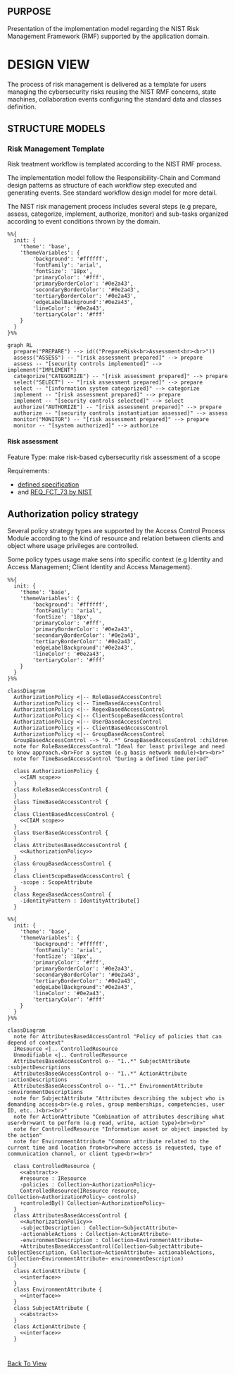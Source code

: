 ## PURPOSE
Presentation of the implementation model regarding the NIST Risk Management Framework (RMF) supported by the application domain.

# DESIGN VIEW
The process of risk management is delivered as a template for users managing the cybersecurity risks reusing the NIST RMF concerns, state machines, collaboration events configuring the standard data and classes definition.

## STRUCTURE MODELS
### Risk Management Template
Risk treatment workflow is templated according to the NIST RMF process.

The implementation model follow the Responsibility-Chain and Command design patterns as structure of each workflow step executed and generating events. See standard workflow design model for more detail.

The NIST risk management process includes several steps (e.g prepare, assess, categorize, implement, authorize, monitor) and sub-tasks organized according to event conditions thrown by the domain.

```mermaid
%%{
  init: {
    'theme': 'base',
    'themeVariables': {
        'background': '#ffffff',
        'fontFamily': 'arial',
        'fontSize': '18px',
        'primaryColor': '#fff',
        'primaryBorderColor': '#0e2a43',
        'secondaryBorderColor': '#0e2a43',
        'tertiaryBorderColor': '#0e2a43',
        'edgeLabelBackground':'#0e2a43',
        'lineColor': '#0e2a43',
        'tertiaryColor': '#fff'
    }
  }
}%%

graph RL
  prepare("PREPARE") --> id(("PrepareRisk<br>Assessment<br><br>"))
  assess("ASSESS") -- "[risk assessment prepared]" --> prepare
  assess -- "[security controls implemented]" --> implement("IMPLEMENT")
  categorize("CATEGORIZE") -- "[risk assessment prepared]" --> prepare
  select("SELECT") -- "[risk assessment prepared]" --> prepare
  select -- "[information system categorized]" --> categorize
  implement -- "[risk assessment prepared]" --> prepare
  implement -- "[security controls selected]" --> select
  authorize("AUTHORIZE") -- "[risk assessment prepared]" --> prepare
  authorize -- "[security controls instantiation assessed]" --> assess
  monitor("MONITOR") -- "[risk assessment prepared]" --> prepare
  monitor -- "[system authorized]" --> authorize
```

#### Risk assessment
Feature Type: make risk-based cybersecurity risk assessment of a scope

Requirements:
- [defined specification](https://www.notion.so/cybnity/Make-risk-based-cybersecurity-assessment-of-a-scope-43ab0ffd88624aa4af17862a57149b2b?pvs=4)
- and [REQ_FCT_73 by NIST](https://www.notion.so/cybnity/FCT_73_NIST-4c39f0929d724b4fb25954fdf9a1d052?pvs=4)










## Authorization policy strategy
Several policy strategy types are supported by the Access Control Process Module according to the kind of resource and relation between clients and object where usage privileges are controlled.

Some policy types usage make sens into specific context (e.g Identity and Access Management; Client Identity and Access Management).

```mermaid
%%{
  init: {
    'theme': 'base',
    'themeVariables': {
        'background': '#ffffff',
        'fontFamily': 'arial',
        'fontSize': '18px',
        'primaryColor': '#fff',
        'primaryBorderColor': '#0e2a43',
        'secondaryBorderColor': '#0e2a43',
        'tertiaryBorderColor': '#0e2a43',
        'edgeLabelBackground':'#0e2a43',
        'lineColor': '#0e2a43',
        'tertiaryColor': '#fff'
    }
  }
}%%

classDiagram
  AuthorizationPolicy <|-- RoleBasedAccessControl
  AuthorizationPolicy <|-- TimeBasedAccessControl
  AuthorizationPolicy <|-- RegexBasedAccessControl
  AuthorizationPolicy <|-- ClientScopeBasedAccessControl
  AuthorizationPolicy <|-- UserBasedAccessControl
  AuthorizationPolicy <|-- ClientBasedAccessControl
  AuthorizationPolicy <|-- GroupBasedAccessControl
  GroupBasedAccessControl --> "0..*" GroupBasedAccessControl :children
  note for RoleBasedAccessControl "Ideal for least privilege and need to know approach.<br>For a system (e.g basis network module)<br><br>"
  note for TimeBasedAccessControl "During a defined time period"

  class AuthorizationPolicy {
    <<IAM scope>>
  }
  class RoleBasedAccessControl {
  }
  class TimeBasedAccessControl {
  }
  class ClientBasedAccessControl {
    <<CIAM scope>>
  }
  class UserBasedAccessControl {
  }
  class AttributesBasedAccessControl {
    <<AuthorizationPolicy>>
  }
  class GroupBasedAccessControl {
  }
  class ClientScopeBasedAccessControl {
	-scope : ScopeAttribute
  }
  class RegexBasedAccessControl {
    -identityPattern : IdentityAttribute[]
  }

```
```mermaid
%%{
  init: {
    'theme': 'base',
    'themeVariables': {
        'background': '#ffffff',
        'fontFamily': 'arial',
        'fontSize': '18px',
        'primaryColor': '#fff',
        'primaryBorderColor': '#0e2a43',
        'secondaryBorderColor': '#0e2a43',
        'tertiaryBorderColor': '#0e2a43',
        'edgeLabelBackground':'#0e2a43',
        'lineColor': '#0e2a43',
        'tertiaryColor': '#fff'
    }
  }
}%%

classDiagram
  note for AttributesBasedAccessControl "Policy of policies that can depend of context"
  IResource <|.. ControlledResource
  Unmodifiable <|.. ControlledResource
  AttributesBasedAccessControl o-- "1..*" SubjectAttribute :subjectDescriptions
  AttributesBasedAccessControl o-- "1..*" ActionAttribute :actionDescriptions
  AttributesBasedAccessControl o-- "1..*" EnvironmentAttribute :environmentDescriptions
  note for SubjectAttribute "Attributes describing the subject who is demanding access<br>(e.g roles, group memberships, competencies, user ID, etc..)<br><br>"
  note for ActionAttribute "Combination of attributes describing what user<br>want to perform (e.g read, write, action type)<br><br>"
  note for ControlledResource "Information asset or object impacted by the action"
  note for EnvironmentAttribute "Common attribute related to the current time and location from<br>where access is requested, type of communication channel, or client type<br><br>"

  class ControlledResource {
    <<abstract>>
    #resource : IResource
    -policies : Collection~AuthorizationPolicy~
    ControlledResource(IResource resource, Collection~AuthorizationPolicy~ controls)
    +controledBy() Collection~AuthorizationPolicy~
  }
  class AttributesBasedAccessControl {
    <<AuthorizationPolicy>>
    -subjectDescription : Collection~SubjectAttribute~
    -actionableActions : Collection~ActionAttribute~
    -environmentDescription : Collection~EnvironmentAttribute~
    +AttributesBasedAccessControl(Collection~SubjectAttribute~ subjectDescription, Collection~ActionAttribute~ actionableActions, Collection~EnvironmentAttribute~ environmentDescription)
  }
  class ActionAttribute {
    <<interface>>
  }
  class EnvironmentAttribute {
	<<interface>>
  }
  class SubjectAttribute {
	<<abstract>>
  }
  class ActionAttribute {
	<<interface>>
  }

```

#
[Back To View](README.md)
